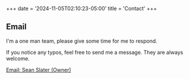 +++
date = '2024-11-05T02:10:23-05:00'
title = 'Contact'
+++

## Email
I'm a one man team, please give some time for me to respond.

If you notice any typos, feel free to send me a message. They are always welcome.

[Email: Sean Slater (Owner)](mailto:sean@spslater.com)

